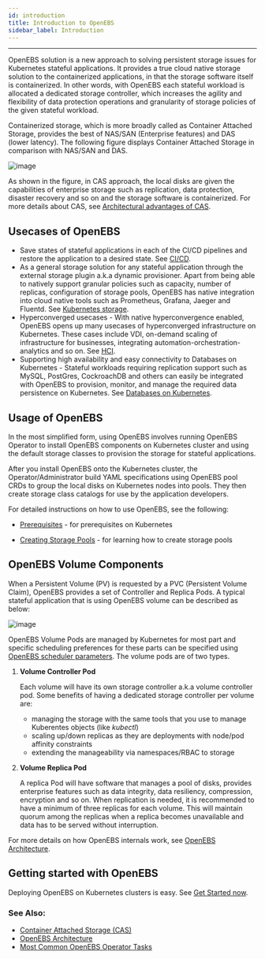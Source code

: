 ```yaml
---
id: introduction
title: Introduction to OpenEBS
sidebar_label: Introduction
---
```


------

OpenEBS solution is a new approach to solving persistent storage issues for Kubernetes stateful applications. It provides a true cloud native storage solution to the containerized applications, in that the storage software itself is containerized. In other words, with OpenEBS each stateful workload is allocated a dedicated storage controller, which increases the agility and flexibility of data protection operations and granularity of storage policies of the given stateful workload. 

Containerized storage, which is more broadly called as Container Attached Storage, provides the best of NAS/SAN (Enterprise features) and DAS (lower latency). The following figure displays Container Attached Storage in comparison with NAS/SAN and DAS.



![image](/docs/assets/das-nas-cas.png)


As shown in the figure, in CAS approach, the local disks are given the capabilities of enterprise storage such as replication, data protection, disaster recovery and so on and the storage software is containerized. For more details about CAS, see [Architectural advantages of CAS](/docs/conceptscas.html).


## Usecases of OpenEBS

- Save states of stateful applications in each of the CI/CD pipelines and restore the application to a desired state. See [CI/CD](/docs/cicd.html).
- As a general storage solution for any stateful application through the external storage plugin a.k.a dynamic provisioner. Apart from being able to natively support granular policies such as capacity, number of replicas, configuration of storage pools, OpenEBS has native integration into cloud native tools such as Prometheus, Grafana, Jaeger and Fluentd. See [Kubernetes storage](/docs/k8sstorage.html).
- Hyperconverged usecases - With native hyperconvergence enabled, OpenEBS opens up many usecases of hyperconverged infrastructure on Kubernetes. These cases include VDI, on-demand scaling of infrastructure for businesses, integrating automation-orchestration-analytics and so on.  See [HCI](/docs/hyperconverged.html).
- Supporting high availability and easy connectivity to Databases on Kubernetes - Stateful workloads requiring replication support such as MySQL, PostGres, CockroachDB and others can easily be integrated with OpenEBS to provision, monitor, and manage the required data persistence on Kubernetes. See [Databases on Kubernetes](/docs/databases.html).

## Usage of OpenEBS

In the most simplified form, using OpenEBS involves running OpenEBS Operator to install OpenEBS components on Kubernetes cluster and using the default storage classes to provision the storage for stateful applications. 

After you install OpenEBS onto the Kubernetes cluster, the Operator/Administrator build YAML specifications using OpenEBS pool CRDs to group the local disks on Kubernetes nodes into pools. They then create storage class catalogs for use by the application developers. 

For detailed instructions on how to use OpenEBS, see the following:

* [Prerequisites](/docs/prerequisites.html) - for prerequisites on Kubernetes

* [Creating Storage Pools](/docs/setupstoragepools.html) - for learning how to create storage pools


## OpenEBS Volume Components

When a Persistent Volume (PV) is requested by a PVC (Persistent Volume Claim), OpenEBS provides a set of Controller and Replica Pods. A typical stateful application that is using OpenEBS volume can be described as below:

![image](/docs/assets/openebs-pv-2replica.png)

OpenEBS Volume Pods are managed by Kubernetes for most part and specific scheduling preferences for these parts can be specified using [OpenEBS scheduler parameters](/docs/openebsscheduler.html). The volume pods are of two types. 

1. **Volume Controller Pod**

   Each volume will have its own storage controller a.k.a volume controller pod. Some benefits of having a dedicated storage controller per volume are:

   - managing the storage with the same tools that you use to manage Kuberentes objects (like *kubectl*)
   - scaling up/down replicas as they are deployments with node/pod affinity constraints
   - extending the manageability via namespaces/RBAC to storage

2. **Volume Replica Pod**

   A replica Pod will have software that manages a pool of disks, provides enterprise features such as data integrity, data resiliency, compression, encryption and so on. When replication is needed, it is recommended to have a minimum of three replicas for each volume. This will maintain quorum among the replicas when a replica becomes unavailable and data has to be served without interruption.

For more details on how OpenEBS internals work, see [OpenEBS Architecture](/docs/architecture.html).

## Getting started with OpenEBS

Deploying OpenEBS on Kubernetes clusters is easy. See [Get Started now](/docs/quickstartguide.html).


### See Also:

- [Container Attached Storage (CAS)](/docs/conceptcas.html)
- [OpenEBS Architecture](/docs/architecture.html)
- [Most Common OpenEBS Operator Tasks](/docs/operatortasks.html)



<!-- Hotjar Tracking Code for https://docs.openebs.io -->
<script>
   (function(h,o,t,j,a,r){
       h.hj=h.hj||function(){(h.hj.q=h.hj.q||[]).push(arguments)};
       h._hjSettings={hjid:785693,hjsv:6};
       a=o.getElementsByTagName('head')[0];
       r=o.createElement('script');r.async=1;
       r.src=t+h._hjSettings.hjid+j+h._hjSettings.hjsv;
       a.appendChild(r);
   })(window,document,'https://static.hotjar.com/c/hotjar-','.js?sv=');
</script>

